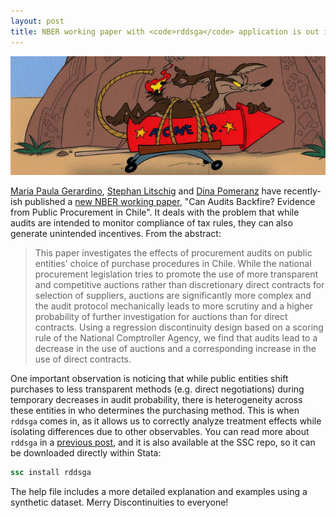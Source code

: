 ```yaml
---
layout: post
title: NBER working paper with <code>rddsga</code> application is out in the wild
---
```


![](assets/images/acme-coyote.jpg)

[Maria Paula Gerardino](http://www.nber.org/people/maria_paula_gerardino), [Stephan Litschig](http://www3.grips.ac.jp/~s-litschig/) and [Dina Pomeranz](https://www.econ.uzh.ch/en/people/faculty/pomeranz.html) have recently-ish published a [new NBER working paper](http://www.nber.org/papers/w23978), "Can Audits Backfire? Evidence from Public Procurement in Chile".
It deals with the problem that while audits are intended to monitor compliance of tax rules, they can also generate unintended incentives.
From the abstract:

> This paper investigates the effects of procurement audits on public entities' choice of purchase procedures in Chile. While the national procurement legislation tries to promote the use of more transparent and competitive auctions rather than discretionary direct contracts for selection of suppliers, auctions are significantly more complex and the audit protocol mechanically leads to more scrutiny and a higher probability of further investigation for auctions than for direct contracts. Using a regression discontinuity design based on a scoring rule of the National Comptroller Agency, we find that audits lead to a decrease in the use of auctions and a corresponding increase in the use of direct contracts.

One important observation is noticing that while public entities shift purchases to less transparent methods (e.g. direct negotiations) during temporary decreases in audit probability, there is heterogeneity across these entities in who determines the purchasing method.
This is when `rddsga` comes in, as it allows us to correctly analyze treatment effects while isolating differences due to other observables.
You can read more about `rddsga` in a [previous post](/posts/rddsga-intro), and it is also available at the SSC repo, so it can be downloaded directly within Stata:

```stata
ssc install rddsga
```

The help file includes a more detailed explanation and examples using a synthetic dataset. Merry Discontinuities to everyone!
